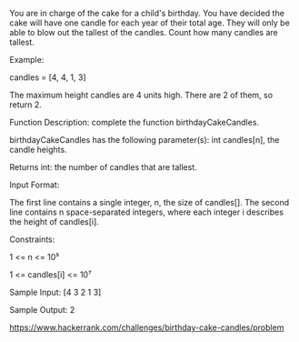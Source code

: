 You are in charge of the cake for a child's birthday.
You have decided the cake will have one candle for each year of their total age.
They will only be able to blow out the tallest of the candles.
Count how many candles are tallest.

Example:

candles = [4, 4, 1, 3]

The maximum height candles are 4 units high. There are 2 of them, so return 2.

Function Description: complete the function birthdayCakeCandles.

birthdayCakeCandles has the following parameter(s): int candles[n], the candle heights.

Returns int: the number of candles that are tallest.

Input Format:

The first line contains a single integer, n, the size of candles[].
The second line contains n space-separated integers,
where each integer i describes the height of candles[i].

Constraints:

1 <= n <= 10⁵

1 <= candles[i] <= 10⁷

Sample Input: [4 3 2 1 3]

Sample Output: 2

https://www.hackerrank.com/challenges/birthday-cake-candles/problem
